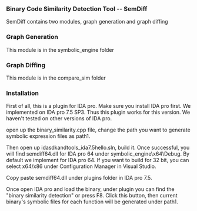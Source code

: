 ### Binary Code Similarity Detection Tool -- SemDiff
SemDiff contains two modules, graph generation and graph diffing

### Graph Generation
This module is in the symbolic_engine folder

### Graph Diffing 
This module is in the compare_sim folder

### Installation

First of all, this is a plugin for IDA pro. Make sure you install IDA pro first. We implemented on IDA pro 7.5 SP3. Thus this plugin works for this version.
We haven't tested on other versions of IDA pro.

open up the binary_similarity.cpp file, change the path you want to generate symbolic expression files as path1.

Then open up idasdkandtools_ida7.5hello.sln, build it. Once successful, you will find semdiff64.dll for IDA pro 64 under symbolic_engine\x64\Debug. By default we 
implement for IDA pro 64. If you want to build for 32 bit, you can select x64/x86 under Configuration Manager in Visual Studio.

Copy paste semdiff64.dll under plugins folder in IDA pro 7.5. 

Once open IDA pro and load the binary, under plugin you can find the "binary similarity detection" or press F8. Click this button, then current binary's symbolic
files for each function will be generated under path1.


 
<!--
**SemDiff4BinaryDetection/SemDiff4BinaryDetection** is a ✨ _special_ ✨ repository because its `README.md` (this file) appears on your GitHub profile.

Here are some ideas to get you started:

- 🔭 I’m currently working on ...
- 🌱 I’m currently learning ...
- 👯 I’m looking to collaborate on ...
- 🤔 I’m looking for help with ...
- 💬 Ask me about ...
- 📫 How to reach me: ...
- 😄 Pronouns: ...
- ⚡ Fun fact: ...
-->
